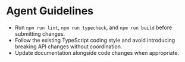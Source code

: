 # Agent Guidelines

- Run `npm run lint`, `npm run typecheck`, and `npm run build` before submitting changes.
- Follow the existing TypeScript coding style and avoid introducing breaking API changes without coordination.
- Update documentation alongside code changes when appropriate.
